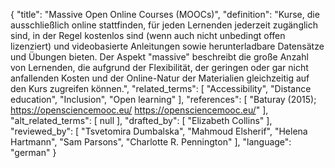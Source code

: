 {
    "title": "Massive Open Online Courses (MOOCs)",
    "definition": "Kurse, die ausschließlich online stattfinden, für jeden Lernenden jederzeit zugänglich sind, in der Regel kostenlos sind (wenn auch nicht unbedingt offen lizenziert) und videobasierte Anleitungen sowie herunterladbare Datensätze und Übungen bieten. Der Aspekt \"massive\" beschreibt die große Anzahl von Lernenden, die aufgrund der Flexibilität, der geringen oder gar nicht anfallenden Kosten und der Online-Natur der Materialien gleichzeitig auf den Kurs zugreifen können.",
    "related_terms": [
        "Accessibility",
        "Distance education",
        "Inclusion",
        "Open learning"
    ],
    "references": [
        "Baturay (2015); https://opensciencemooc.eu/ https://opensciencemooc.eu/"
    ],
    "alt_related_terms": [
        null
    ],
    "drafted_by": [
        "Elizabeth Collins"
    ],
    "reviewed_by": [
        "Tsvetomira Dumbalska",
        "Mahmoud Elsherif",
        "Helena Hartmann",
        "Sam Parsons",
        "Charlotte R. Pennington"
    ],
    "language": "german"
}